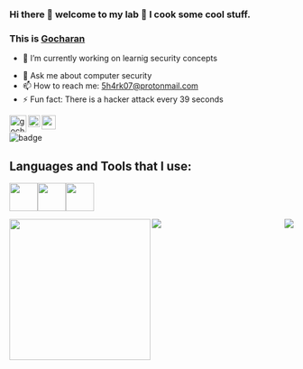 ### Hi there 👋 welcome to my lab 🧪 I cook some cool stuff.
### This is [Gocharan](https://5h4rk-lab.github.io/) 

<!--
**5h4rk-lab/5h4rk-lab** is a ✨ _special_ ✨ repository because its `README.md` (this file) appears on your GitHub profile.
- 👯 I’m looking to collaborate on ...
- 🤔 I’m looking for help with ...
- 😄 Pronouns: ...
-->


- 🔭 I’m currently working on learnig security concepts 
<!-- 🌱 I’m currently working for --> 
- 💬 Ask me about computer security
- 📫 How to reach me: 5h4rk07@protonmail.com
- ⚡ Fun fact: There is a hacker attack every 39 seconds

<a href="https://twitter.com/gocharan_">
  <img align="left" alt="gocharan twitter" width="30px" src="https://intaadvising.gatech.edu/wp-content/uploads/2020/11/twitter.png" />
</a>

<a href="https://www.linkedin.com/in/kilaru-go-charan-9219501a1">
  <img align="left" alt="gocharans Linkdein" width="21px" src="https://www.flaticon.com/svg/static/icons/svg/174/174857.svg" />
</a>
<a href="https://www.hackthebox.eu/profile/345137/">
  <img align="left" alt="gocharans HTB" width="25px" src="https://forum.hackthebox.eu/uploads/RJZMUY81IQLQ.png" />
</a>
<br/>

![badge](http://www.hackthebox.eu/badge/image/345137)
## Languages and Tools that I use:
  
<img src="https://media.giphy.com/media/KcPdFfmoj9Yi2X1ZrD/giphy.gif" width="50"><img src="https://media.giphy.com/media/UWt0rhp21JgLwoeFQP/giphy.gif" width="50"><img src="https://media.giphy.com/media/KAq5w47R9rmTuvWOWa/giphy.gif" width="50">
  
<div>
<img align="left" src="https://64.media.tumblr.com/bc91fffa1f7f71014fddf10d3d2decbd/tumblr_pkxty5psM71sguk2k_1280.gifv" width="250">
<img align="right" src="https://github-readme-stats.vercel.app/api?username=5h4rk-lab&?count_private=true&show_icons=true&theme=dark&include_all_commits=true" />
</div>


<div>
<img align="left" src="https://github-readme-stats.vercel.app/api/top-langs/?username=5h4rk-lab&layout=compact" />
</div>


